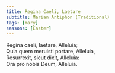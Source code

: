 ```yaml
---
title: Regina Caeli, Laetare
subtitle: Marian Antiphon (Traditional)
tags: [mary]
seasons: [Easter]
---
```



Regina caeli, laetare, Alleluia;   
Quia quem meruisti portare, Alleluia,   
Resurrexit, sicut dixit, Alleluia:   
Ora pro nobis Deum, Alleluia.   
